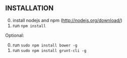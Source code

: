 INSTALLATION
------------

0. install nodejs and npm (http://nodejs.org/download/)
0. run `npm install`

Optional:

0. run `sudo npm install bower -g`
0. run `sudo npm install grunt-cli -g`

